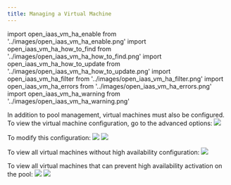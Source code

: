 ```yaml
---
title: Managing a Virtual Machine
---
```

import open_iaas_vm_ha_enable from '../images/open_iaas_vm_ha_enable.png'
import open_iaas_vm_ha_how_to_find from '../images/open_iaas_vm_ha_how_to_find.png'
import open_iaas_vm_ha_how_to_update from '../images/open_iaas_vm_ha_how_to_update.png'
import open_iaas_vm_ha_filter from '../images/open_iaas_vm_ha_filter.png'
import open_iaas_vm_ha_errors from '../images/open_iaas_vm_ha_errors.png'
import open_iaas_vm_ha_warning from '../images/open_iaas_vm_ha_warning.png'

In addition to pool management, virtual machines must also be configured.
To view the virtual machine configuration, go to the advanced options:
<img src={open_iaas_vm_ha_how_to_find} />

To modify this configuration:
<img src={open_iaas_vm_ha_how_to_update} />
<img src={open_iaas_vm_ha_enable} />

To view all virtual machines without high availability configuration:
<img src={open_iaas_vm_ha_filter} />

To view all virtual machines that can prevent high availability activation on the pool:
<img src={open_iaas_vm_ha_errors} />
<img src={open_iaas_vm_ha_warning} />